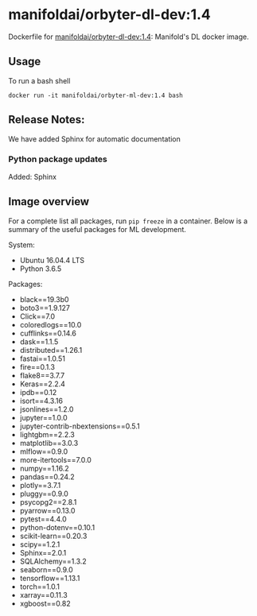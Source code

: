 # manifoldai/orbyter-dl-dev:1.4

Dockerfile for [manifoldai/orbyter-dl-dev:1.4](https://hub.docker.com/r/manifoldai/orbyter-dl-dev): Manifold's DL docker image.

## Usage

To run a bash shell

`
docker run -it manifoldai/orbyter-ml-dev:1.4 bash
`

## Release Notes:

We have added Sphinx for automatic documentation

### Python package updates

Added: Sphinx

## Image overview
For a complete list all packages, run `pip freeze` in a container. Below is a summary of
the useful packages for ML development.

System:

* Ubuntu 16.04.4 LTS
* Python 3.6.5

Packages:

* black==19.3b0
* boto3==1.9.127
* Click==7.0
* coloredlogs==10.0
* cufflinks==0.14.6
* dask==1.1.5
* distributed==1.26.1
* fastai==1.0.51
* fire==0.1.3
* flake8==3.7.7
* Keras==2.2.4
* ipdb==0.12
* isort==4.3.16
* jsonlines==1.2.0
* jupyter==1.0.0
* jupyter-contrib-nbextensions==0.5.1
* lightgbm==2.2.3
* matplotlib==3.0.3
* mlflow==0.9.0
* more-itertools==7.0.0
* numpy==1.16.2
* pandas==0.24.2
* plotly==3.7.1
* pluggy==0.9.0
* psycopg2==2.8.1
* pyarrow==0.13.0
* pytest==4.4.0
* python-dotenv==0.10.1
* scikit-learn==0.20.3
* scipy==1.2.1
* Sphinx==2.0.1 
* SQLAlchemy==1.3.2
* seaborn==0.9.0
* tensorflow==1.13.1
* torch==1.0.1
* xarray==0.11.3
* xgboost==0.82
